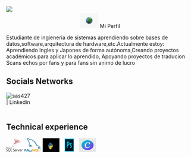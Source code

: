 <!----------Presentacion---------------->
<div align="future.gif">
  <img src="./assets/gifs/future.gif" />
</div>
<div align="center">
    <img width="50" height="40" src="./assets/gifs/earth.gif" /> Mi Perfil  
</div>

<div align="left">

Estudiante de ingieneria de sistemas  aprendiendo  sobre bases de datos,software,arquitectura de hardware,etc.Actualmente estoy: Aprendiendo Ingles y Japones  de forma autónoma,Creando proyectos  académicos para aplicar lo aprendido, Apoyando  proyectos de traducion Scans  echos  por fans y para fans  sin animo de lucro
</div>
<!----------final Presentacion ---------------->

## Socials Networks
 <!--LINKEDIN-->
<div>
<a href="https://www.linkedin.com/in/brayan-perdomo-baa789240?utm_source=share&utm_campaign=share_via&utm_content=profile&utm_medium=android_app" target="_blank">
<img align="left" alt="sas427| Linkedin" width="68" height="66" src="./assets/gifs/linkedin.gif" /></a> 
</div> 
 <!--FIN LINKEDIN-->
 
<!--------FIN REDES SOCIALES---------------------->

<br>
<br>
<br>


<!-----EXPERIENCIA----------->


## Technical experience

<!------STACKS------>
<div style="display: inline-block;">
  <img width="45" height="37" alt="sqlserver" src="./assets/img/sqlserver.png" />
  <img width="45" height="37" alt="mysql" src="./assets/img/mysql.png" />
  <img width="45" height="37" alt="pyton" src="./assets/img/pyton.jpg" />
  <img width="45" height="37" alt="photoshop" src="./assets/img/photoshop.png" />
  <img width="45" height="37" alt="canva" src="./assets/img/canva.jpeg" />
  <div>
